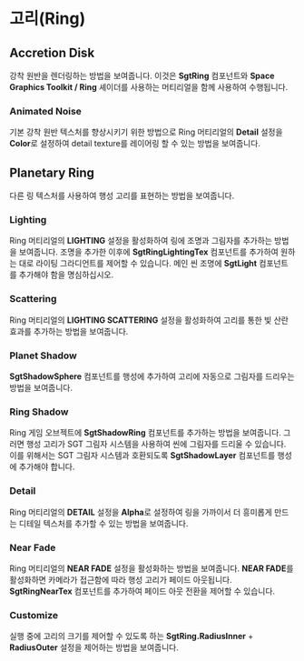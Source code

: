 # 고리(Ring)

## Accretion Disk

강착 원반을 렌더링하는 방법을 보여줍니다. 이것은 **SgtRing** 컴포넌트와 **Space Graphics Toolkit / Ring** 셰이더를 사용하는 머티리얼을 함께 사용하여 수행됩니다.

### Animated Noise

기본 강착 원반 텍스처를 향상시키기 위한 방법으로 Ring 머티리얼의 **Detail** 설정을 **Color**로 설정하여 detail texture를 레이어링 할 수 있는 방법을 보여줍니다.

## Planetary Ring

다른 링 텍스처를 사용하여 행성 고리를 표현하는 방법을 보여줍니다.

### Lighting

Ring 머티리얼의 **LIGHTING** 설정을 활성화하여 링에 조명과 그림자를 추가하는 방법을 보여줍니다. 조명을 추가한 이후에 **SgtRingLightingTex** 컴포넌트를 추가하여 원하는 대로 라이팅 그라디언트를 제어할 수 있습니다. 메인 씬 조명에 **SgtLight** 컴포넌트를 추가해야 함을 명심하십시오.

### Scattering

Ring 머티리얼의 **LIGHTING SCATTERING** 설정을 활성화하여 고리를 통한 빛 산란 효과를 추가하는 방법을 보여줍니다.

### Planet Shadow

**SgtShadowSphere** 컴포넌트를 행성에 추가하여 고리에 자동으로 그림자를 드리우는 방법을 보여줍니다.

### Ring Shadow

Ring 게임 오브젝트에 **SgtShadowRing** 컴포넌트를 추가하는 방법을 보여줍니다. 그러면 행성 고리가 SGT 그림자 시스템을 사용하여 씬에 그림자를 드리울 수 있습니다. 이를 위해서는 SGT 그림자 시스템과 호환되도록 **SgtShadowLayer** 컴포넌트를 행성에 추가해야 합니다.

### Detail

Ring 머티리얼의 **DETAIL** 설정을 **Alpha**로 설정하여 링을 가까이서 더 흥미롭게 만드는 디테일 텍스처를 추가할 수 있는 방법을 보여줍니다.

### Near Fade

Ring 머티리얼의 **NEAR FADE** 설정을 활성화하는 방법을 보여줍니다. **NEAR FADE**를 활성화하면 카메라가 접근함에 따라 행성 고리가 페이드 아웃됩니다. **SgtRingNearTex** 컴포넌트를 추가하여 페이드 아웃 전환을 제어할 수 있습니다.

### Customize

실행 중에 고리의 크기를 제어할 수 있도록 하는 **SgtRing.RadiusInner** + **RadiusOuter** 설정을 제어하는 방법을 보여줍니다.